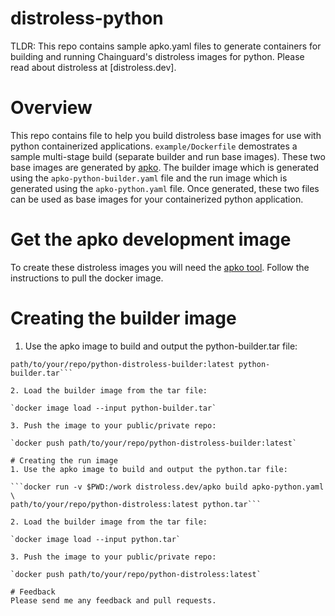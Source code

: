 # distroless-python
TLDR: This repo contains sample apko.yaml files to generate containers for building and running Chainguard's distroless images for python. Please read about distroless at [distroless.dev].

# Overview
This repo contains file to help you build distroless base images for use with python containerized applications. `example/Dockerfile` demostrates a sample multi-stage build (separate builder and run base images). These two base images are generated by [apko](https://github.com/distroless/apko). The builder image which is generated using the `apko-python-builder.yaml` file and the run image which is generated using the `apko-python.yaml` file. Once generated, these two files can be used as base images for your containerized python application.

# Get the apko development image
To create these distroless images you will need the [apko tool](https://github.com/distroless/apko). Follow the instructions to pull the docker image.

# Creating the builder image
1. Use the apko image to build and output the python-builder.tar file:

```docker run -v $PWD:/work distroless.dev/apko build apko-python-builder.yaml \ 
path/to/your/repo/python-distroless-builder:latest python-builder.tar```

2. Load the builder image from the tar file:

`docker image load --input python-builder.tar`

3. Push the image to your public/private repo:

`docker push path/to/your/repo/python-distroless-builder:latest`

# Creating the run image
1. Use the apko image to build and output the python.tar file:

```docker run -v $PWD:/work distroless.dev/apko build apko-python.yaml \
path/to/your/repo/python-distroless:latest python.tar```

2. Load the builder image from the tar file:

`docker image load --input python.tar`

3. Push the image to your public/private repo:

`docker push path/to/your/repo/python-distroless:latest`

# Feedback
Please send me any feedback and pull requests.